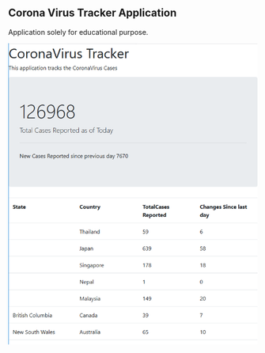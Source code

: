 Corona Virus Tracker Application
----------------------

Application solely for educational purpose.

![Tracker SnapShot](./photos/tracker.PNG)